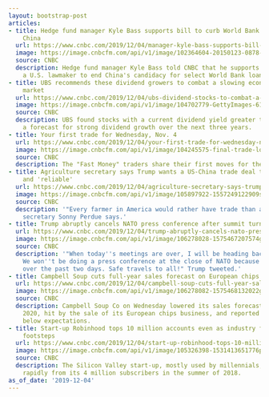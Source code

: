 ```yaml
---
layout: bootstrap-post
articles:
- title: Hedge fund manager Kyle Bass supports bill to curb World Bank lending to
    China
  url: https://www.cnbc.com/2019/12/04/manager-kyle-bass-supports-bill-to-curb-world-bank-lending-to-china.html
  image: https://image.cnbcfm.com/api/v1/image/102364604-20150123-0878-1063.jpg?v=1422041599
  source: CNBC
  description: Hedge fund manager Kyle Bass told CNBC that he supports an effort by
    a U.S. lawmaker to end China's candidacy for select World Bank loans.
- title: UBS recommends these dividend growers to combat a slowing economy, tougher
    market
  url: https://www.cnbc.com/2019/12/04/ubs-dividend-stocks-to-combat-a-slowing-economy-tougher-market.html
  image: https://image.cnbcfm.com/api/v1/image/104702779-GettyImages-613169192-citi.jpg?v=1563294793
  source: CNBC
  description: UBS found stocks with a current dividend yield greater than 1% and
    a forecast for strong dividend growth over the next three years.
- title: Your first trade for Wednesday, Nov. 4
  url: https://www.cnbc.com/2019/12/04/your-first-trade-for-wednesday-nov-4.html
  image: https://image.cnbcfm.com/api/v1/image/104245575-final-trade-logo.jpg?v=1485535955
  source: CNBC
  description: The "Fast Money" traders share their first moves for the market open.
- title: Agriculture secretary says Trump wants a US-China trade deal that's 'enforceable'
    and 'reliable'
  url: https://www.cnbc.com/2019/12/04/agriculture-secretary-says-trump-wants-trade-deal-thats-enforceable.html
  image: https://image.cnbcfm.com/api/v1/image/105897922-1557249122909sonny.jpg?v=1557249147
  source: CNBC
  description: '"Every farmer in America would rather have trade than aid," Agriculture
    secretary Sonny Perdue says.'
- title: Trump abruptly cancels NATO press conference after summit turns sour
  url: https://www.cnbc.com/2019/12/04/trump-abruptly-cancels-nato-press-conference-after-summit-turns-sour.html
  image: https://image.cnbcfm.com/api/v1/image/106278028-1575467207574gettyimages-1186404653.jpeg?v=1575467242
  source: CNBC
  description: '"When today''s meetings are over, I will be heading back to Washington.
    We won''t be doing a press conference at the close of NATO because we did so many
    over the past two days. Safe travels to all!" Trump tweeted.'
- title: Campbell Soup cuts full-year sales forecast on European chips business sale
  url: https://www.cnbc.com/2019/12/04/campbell-soup-cuts-full-year-sales-forecast-on-european-chips-business-sale.html
  image: https://image.cnbcfm.com/api/v1/image/106278082-1575468132022gettyimages-465786780.jpeg?v=1575468158
  source: CNBC
  description: Campbell Soup Co on Wednesday lowered its sales forecast for fiscal
    2020, hit by the sale of its European chips business, and reported quarterly sales
    below expectations.
- title: Start-up Robinhood tops 10 million accounts even as industry follows in free-trading
    footsteps
  url: https://www.cnbc.com/2019/12/04/start-up-robinhood-tops-10-million-accounts-even-as-industry-follows-in-free-trading-footsteps.html
  image: https://image.cnbcfm.com/api/v1/image/105326398-1531413651776phone-array-ltc-bch.jpg?v=1531413704
  source: CNBC
  description: The Silicon Valley start-up, mostly used by millennials, has grown
    rapidly from its 4 million subscribers in the summer of 2018.
as_of_date: '2019-12-04'
---
```


